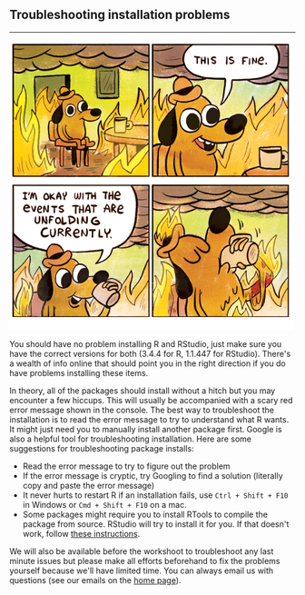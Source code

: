## Troubleshooting installation problems

---

![](../../../img/thisisfine.png)

You should have no problem installing R and RStudio, just make sure you have the correct versions for both (3.4.4 for R, 1.1.447 for RStudio).  There's a wealth of info online that should point you in the right direction if you do have problems installing these items.

In theory, all of the packages should install without a hitch but you may encounter a few hiccups.  This will usually be accompanied with a scary red error message shown in the console.  The best way to troubleshoot the installation is to read the error message to try to understand what R wants. It might just need you to manually install another package first.  Google is also a helpful tool for troubleshooting installation.  Here are some suggestions for troubleshooting package installs:

* Read the error message to try to figure out the problem
* If the error message is cryptic, try Googling to find a solution (literally copy and paste the error message)
* It never hurts to restart R if an installation fails, use `Ctrl + Shift + F10` in Windows or `Cmd + Shift + F10` on a mac.
* Some packages might require you to install RTools to compile the package from source.  RStudio will try to install it for you.  If that doesn't work, follow [these instructions](http://jtleek.com/modules/01_DataScientistToolbox/02_10_rtools/#1).

We will also be available before the workshoot to troubleshoot any last minute issues but please make all efforts beforehand to fix the problems yourself because we'll have limited time.  You can always email us with questions (see our emails on the [home page](https://ryan-hill.github.io/sfs-r-gis-2018/)).
